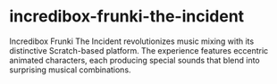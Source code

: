 # incredibox-frunki-the-incident
Incredibox Frunki The Incident revolutionizes music mixing with its distinctive Scratch-based platform. The experience features eccentric animated characters, each producing special sounds that blend into surprising musical combinations.
